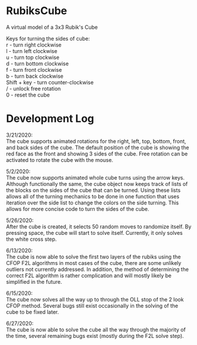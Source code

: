 # RubiksCube
A virtual model of a 3x3 Rubik's Cube

Keys for turning the sides of cube:  
r - turn right clockwise  
l - turn left clockwise  
u - turn top clockwise  
d - turn bottom clockwise  
f - turn front clockwise  
b - turn back clockwise  
Shift + key - turn counter-clockwise  
/ - unlock free rotation  
0 - reset the cube

# Development Log
3/21/2020:   
The cube supports animated rotations for the right, left, top, bottom, front, and back sides of the cube. The default position of the cube is showing the red face as the front and showing 3 sides of the cube. Free rotation can be activated to rotate the cube with the mouse. 

5/2/2020:  
The cube now supports animated whole cube turns using the arrow keys. Although functionally the same, the cube object now keeps track of lists of the blocks on the sides of the cube that can be turned. Using these lists allows all of the turning mechanics to be done in one function that uses iteration over the side list to change the colors on the side turning. This allows for more concise code to turn the sides of the cube. 

5/26/2020:  
After the cube is created, it selects 50 random moves to randomize itself. By pressing space, the cube will start to solve itself. Currently, it only solves the white cross step. 

6/13/2020:  
The cube is now able to solve the first two layers of the rubiks using the CFOP F2L algorithms in most cases of the cube, there are some unlikely outliers not currently addressed. In addition, the method of determining the correct F2L algorithm is rather complication and will mostly likely be simplified in the future. 

6/15/2020:   
The cube now solves all the way up to through the OLL stop of the 2 look CFOP method. Several bugs still exist occasionally in the solving of the cube to be fixed later.

6/27/2020:   
The cube is now able to solve the cube all the way through the majority of the time, several remaining bugs exist (mostly during the F2L solve step). 

